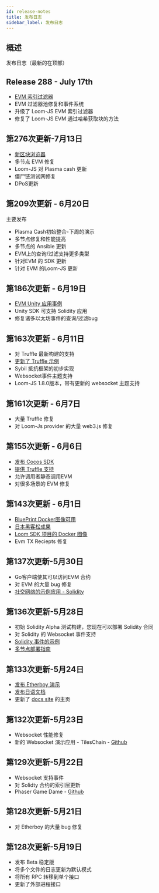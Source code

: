 ```yaml
---
id: release-notes
title: 发布日志
sidebar_label: 发布日志
---
```

## 概述

发布日志（最新的在顶部）

## Release 288 - July 17th

* [EVM 索引过滤器](https://loomx.io/developers/docs/en/web3js-event-filters.html)
* EVM 过滤器池修复和事件系统
* 升级了 Loom-JS EVM 索引过滤器
* 修复了 Loom-JS EVM 通过哈希获取块的方法

## 第276次更新-7月13日

* [新区块浏览器](block-explorer-tutorial.html)
* 多节点 EVM 修复 
* Loom-JS 对 Plasma cash 更新
* 僵尸链测试网修复
* DPoS更新

## 第209次更新 - 6月20日

主要发布

* Plasma Cash初始整合-下周的演示
* 多节点修复和性能提高
* 多节点的 Ansible 更新
* EVM上的查询/过滤支持更多类型 
* 针对EVM 的 SDK 更新 
* 针对 EVM 的Loom-JS 更新

## 第186次更新 - 6月19日

* [EVM Unity 应用事例](https://loomx.io/developers/docs/en/unity-sample-tiles-chain-evm.html)
* Unity SDK 可支持 Solidity 应用
* 修复诸多以太坊事件的查询/过滤bug

## 第163次更新 - 6月11日

* 对 Truffle 最新构建的支持
* [更新了 Truffle 示例](https://github.com/loomnetwork/loom-truffle-provider)
* Sybil 抵抗框架的初步实现
* Websocket事件主题支持 
* Loom-JS 1.8.0版本，带有更新的 websocket 主题支持

## 第161次更新 - 6月7日

* 大量 Truffle 修复
* 对 Loom-Js provider 的大量 web3.js 修复

## 第155次更新 - 6月6日

* [发布 Cocos SDK ](cocos-sdk-quickstart.html)
* [提供 Truffle 支持](truffle-deploy.html)
* 允许调用者静态调用EVM
* 对很多场景的 EVM 修复 

## 第143次更新 - 6月1日

* [BluePrint Docker图像可用](docker-blueprint.html)
* [日本黑客松成果](https://medium.com/loom-network/highlights-from-the-first-loom-unity-sdk-hackathon-tokyo-edition-6ed723747c19)
* [Loom SDK 项目的 Docker 图像](https://hub.docker.com/r/loomnetwork/)
* Evm TX Reciepts 修复 

## 第137次更新-5月30日

* Go客户端使其可以访问EVM 合约
* 对 EVM 的大量 bug 修复
* [社交网络的示例应用 - Solidity](simple-social-network-example.html)

## 第136次更新-5月28日

* 初始 Solidity Alpha 测试构建，您现在可以部署 Solidity 合同
* 对 Solidity 的 Websocket 事件支持 
* [Solidity 事件的示例](phaser-sdk-demo-web3-websocket.html)
* [多节点部署指南](multi-node-deployment.html)

## 第133次更新-5月24日

* [发布 Etherboy 演示](https://loomx.io/developers/docs/en/etherboy-game.html)
* [发布日语文档](https://loomx.io/developers/ja)
* 更新了 [docs site](https://loomx.io/developers/en/) 的主页 

## 第132次更新-5月23日

* Websocket 性能修复
* 新的 Websocket 演示应用 - TilesChain - [Github](https://github.com/loomnetwork/tiles-chain) 

## 第129次更新-5月22日

* Websocket 支持事件
* 对 Solidty 合约的索引层更新
* Phaser Game Dame - [Github](https://github.com/loomnetwork/phaser-sdk-demo)

## 第128次更新-5月21日

* 对 Etherboy 的大量 bug 修复

## 第128次更新-5月19日

* 发布 Beta 稳定版 
* 将多个文件的日志更新为默认模式 
* 将所有 RPC 转移到单个接口
* 更新了外部进程接口